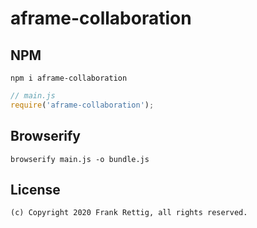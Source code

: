 # aframe-collaboration

## NPM

```
npm i aframe-collaboration
```

```javascript
// main.js
require('aframe-collaboration');
```

## Browserify

```
browserify main.js -o bundle.js
```
## License
```
(c) Copyright 2020 Frank Rettig, all rights reserved.
```
